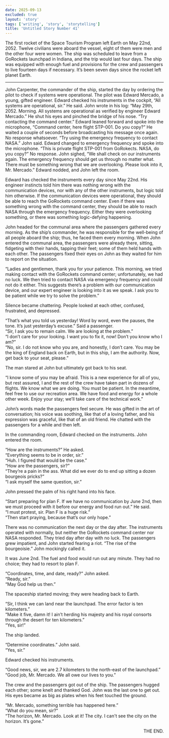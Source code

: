 ```yaml
---
date: 2025-09-13
excluded: true
layout: 'story'
tags: ['writing', 'story', 'storytelling']
title: 'Untitled Story Number 41'
---
```


The first rocket of the Space Tourism Program left Earth on May 22nd, 2052. Twelve civilians were aboard the vessel, eight of them were men and the other four were women. The ship was scheduled to leave from a GoRockets launchpad in Indiana, and the trip would last four days. The ship was equipped with enough fuel and provisions for the crew and passengers to live fourteen days if necessary. It’s been seven days since the rocket left planet Earth.

---

John Carpenter, the commander of the ship, started the day by ordering the pilot to check if systems were operational. The pilot was Edward Mercado, a young, gifted engineer. Edward checked his instruments in the cockpit, “All systems are operational, sir.” He said. John wrote in his log: “May 29th, 2052. Morning. All systems are operational as verified by engineer Edward Mercado.” He shut his eyes and pinched the bridge of his nose. “Try contacting the command center.” Edward leaned forward and spoke into the microphone, “Command center, here flight STP-001. Do you copy?” He waited a couple of seconds before broadcasting his message once again. No response whatsoever. “Try using the emergency frequency to contact NASA.” John said. Edward changed to emergency frequency and spoke into the microphone. “This is private flight STP-001 from GoRokects. NASA, do you copy?” No response. John sighed, “We shall check on our instruments again. The emergency frequency should get us through no matter what. There must be something wrong that we are overlooking. Please look into it, Mr. Mercado.” Edward nodded, and John left the room.

Edward has checked the instruments every day since May 22nd. His engineer instincts told him there was nothing wrong with the communication devices, nor with any of the other instruments, but logic told him otherwise. If the communication devices were operational, they should be able to reach the GoRockets command center. Even if there was something wrong with the command center, they should be able to reach NASA through the emergency frequency. Either they were overlooking something, or there was something logic-defying happening.


John headed for the communal area where the passengers gathered every morning. As the ship’s commander, he was responsible for the well-being of all people aboard the ship; thus, he faced them every morning. When John entered the communal area, the passengers were already there, sitting, fidgeting with their hands, tapping their feet; some of them held hands with each other. The passengers fixed their eyes on John as they waited for him to report on the situation.

“Ladies and gentlemen, thank you for your patience. This morning, we tried making contact with the GoRockets command center; unfortunately, we had no luck. We then tried to contact NASA via emergency frequency and could not do it either. This suggests there’s a problem with our communication device, and our expert engineer is looking into it as we speak. I ask you to be patient while we try to solve the problem.”

Silence became chattering. People looked at each other, confused, frustrated, and depressed.

“That’s what you told us yesterday! Word by word, even the pauses, the tone. It’s just yesterday’s excuse.” Said a passenger.  
“Sir, I ask you to remain calm. We are looking at the problem.”  
“I don’t care for your looking. I want you to fix it, now! Don’t you know who I am?”  
“No, sir. I do not know who you are, and honestly, I don’t care. You may be the king of England back on Earth, but in this ship, I am the authority. Now, get back to your seat, please.”

The man stared at John but ultimately got back to his seat.

“I know some of you may be afraid. This is a new experience for all of you, but rest assured, I and the rest of the crew have taken part in dozens of flights. We know what we are doing. You must be patient. In the meantime, feel free to use our recreation area. We have food and energy for a whole other week. Enjoy your stay; we’ll take care of the technical work.”

John’s words made the passengers feel secure. He was gifted in the art of conversation; his voice was soothing, like that of a loving father, and his expression was graceful, like that of an old friend. He chatted with the passengers for a while and then left.

In the commanding room, Edward checked on the instruments. John entered the room.

“How are the instruments?” He asked.  
“Everything seems to be in order, sir.”  
“Huh. I figured that would be the case.”  
“How are the passengers, sir?”  
“They’re a pain in the ass. What did we ever do to end up sitting a dozen bourgeois pricks?”  
“I ask myself the same question, sir.”

John pressed the palm of his right hand into his face.

“Start preparing for plan F. If we have no communication by June 2nd, then we must proceed with it before our energy and food run out.” He said.  
“I must protest, sir. Plan F is a huge risk.”  
“Then start praying, because that’s our only hope.”

There was no communication the next day or the day after. The instruments operated with normally, but neither the GoRockets command center nor NASA responded. They tried day after day with no luck. The passengers grew impatient, and John started fearing a riot. “The rise of the bourgeoisie.” John mockingly called it.

It was June 2nd. The fuel and food would run out any minute. They had no choice; they had to resort to plan F.

“Coordinates, time, and date, ready?” John asked.  
“Ready, sir.”  
“May God help us then.”

The spaceship started moving; they were heading back to Earth.

“Sir, I think we can land near the launchpad. The error factor is ten kilometers.”  
“Make it five, damn it! I ain’t herding his majesty and his royal consorts through the desert for ten kilometers.”  
“Yes, sir!”

The ship landed.

“Determine coordinates.” John said.  
“Yes, sir.”

Edward checked his instruments.

“Good news, sir, we are 2.7 kilometers to the north-east of the launchpad.”  
“Good job, Mr. Mercado. We all owe our lives to you.”

The crew and the passengers got out of the ship. The passengers hugged each other; some knelt and thanked God. John was the last one to get out. His eyes became as big as plates when his feet touched the ground.

“Mr. Mercado, something terrible has happened here.”  
“What do you mean, sir?”  
“The horizon, Mr. Mercado. Look at it! The city. I can't see the city on the horizon. It’s gone.”

<p style="text-align:right">THE END.</p>
